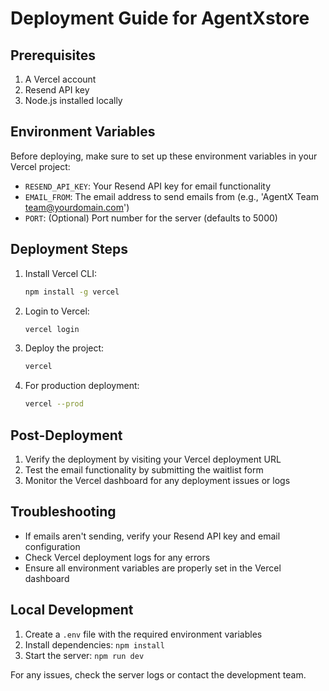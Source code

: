 # Deployment Guide for AgentXstore

## Prerequisites
1. A Vercel account
2. Resend API key
3. Node.js installed locally

## Environment Variables
Before deploying, make sure to set up these environment variables in your Vercel project:

- `RESEND_API_KEY`: Your Resend API key for email functionality
- `EMAIL_FROM`: The email address to send emails from (e.g., 'AgentX Team <team@yourdomain.com>')
- `PORT`: (Optional) Port number for the server (defaults to 5000)

## Deployment Steps

1. Install Vercel CLI:
   ```bash
   npm install -g vercel
   ```

2. Login to Vercel:
   ```bash
   vercel login
   ```

3. Deploy the project:
   ```bash
   vercel
   ```

4. For production deployment:
   ```bash
   vercel --prod
   ```

## Post-Deployment

1. Verify the deployment by visiting your Vercel deployment URL
2. Test the email functionality by submitting the waitlist form
3. Monitor the Vercel dashboard for any deployment issues or logs

## Troubleshooting

- If emails aren't sending, verify your Resend API key and email configuration
- Check Vercel deployment logs for any errors
- Ensure all environment variables are properly set in the Vercel dashboard

## Local Development

1. Create a `.env` file with the required environment variables
2. Install dependencies: `npm install`
3. Start the server: `npm run dev`

For any issues, check the server logs or contact the development team.
